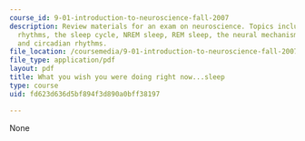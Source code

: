```yaml
---
course_id: 9-01-introduction-to-neuroscience-fall-2007
description: Review materials for an exam on neuroscience. Topics include sleep, brain
  rhythms, the sleep cycle, NREM sleep, REM sleep, the neural mechanisms of sleep,
  and circadian rhythms.
file_location: /coursemedia/9-01-introduction-to-neuroscience-fall-2007/fd623d636d5bf894f3d890a0bff38197_finalrev_sleep.pdf
file_type: application/pdf
layout: pdf
title: What you wish you were doing right now...sleep
type: course
uid: fd623d636d5bf894f3d890a0bff38197

---
```

None